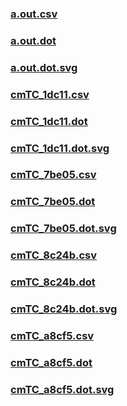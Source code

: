 ### [a.out.csv](a.out.csv)
### [a.out.dot](a.out.dot)
### [a.out.dot.svg](a.out.dot.svg)
### [cmTC_1dc11.csv](cmTC_1dc11.csv)
### [cmTC_1dc11.dot](cmTC_1dc11.dot)
### [cmTC_1dc11.dot.svg](cmTC_1dc11.dot.svg)
### [cmTC_7be05.csv](cmTC_7be05.csv)
### [cmTC_7be05.dot](cmTC_7be05.dot)
### [cmTC_7be05.dot.svg](cmTC_7be05.dot.svg)
### [cmTC_8c24b.csv](cmTC_8c24b.csv)
### [cmTC_8c24b.dot](cmTC_8c24b.dot)
### [cmTC_8c24b.dot.svg](cmTC_8c24b.dot.svg)
### [cmTC_a8cf5.csv](cmTC_a8cf5.csv)
### [cmTC_a8cf5.dot](cmTC_a8cf5.dot)
### [cmTC_a8cf5.dot.svg](cmTC_a8cf5.dot.svg)
